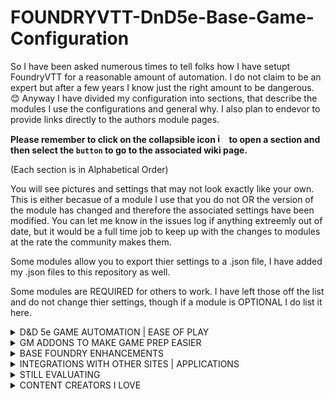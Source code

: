 # FOUNDRYVTT-DnD5e-Base-Game-Configuration
So I have been asked numerous times to tell folks how I have setupt FoundryVTT for a reasonable amount of automation.
I do not claim to be an expert but after a few years I know just the right amount to be dangerous. 😊
Anyway I have divided my configuration into sections, that describe the modules I use the configurations and general why.  I also plan to endevor to provide links directly to the authors module pages. 

<b>Please remember to click on the collapsible icon <img width="15" alt="image" src="https://user-images.githubusercontent.com/76136571/164912225-f8485d94-56bd-4e1d-baf9-58873cb426a4.png"> to open a section and then select the ```button``` to go to the associated wiki page.</b>  <p>(Each section is in Alphabetical Order)</p> 

You will see pictures and settings that may not look exactly like your own.  This is either becasue of a module I use that you do not OR the version of the module has changed and therefore the associated settings have been modified.  You can let me know in the issues log if anything extreemly out of date, but it would be a full time job to keep up with the changes to modules at the rate the community makes them.

Some modules allow you to export thier settings to a .json file, I have added my .json files to this repository as well.

Some modules are REQUIRED for others to work.  I have left those off the list and do not change thier settings, though if a module is OPTIONAL I do list it here. 

<details>
<summary> D&D 5e GAME AUTOMATION | EASE OF PLAY</summary>
<p>&nbsp;</p>
  
  <a href="https://github.com/jbowensii/FOUNDRYVTT-DnD5e-Base-Game-Configuration/wiki/About-Time">```About Time```</a>
  
  <a href="https://github.com/jbowensii/FOUNDRYVTT-DnD5e-Base-Game-Configuration/wiki/Active-Auras">```Active Auras```</a>
  
  <a href="https://github.com/jbowensii/FOUNDRYVTT-DnD5e-Base-Game-Configuration/wiki/Active-Token-Effects">```Active Token Effects```</a>
  
  <a href="https://github.com/jbowensii/FOUNDRYVTT-DnD5e-Base-Game-Configuration/wiki/Advanced-Spell-Effects">```Advanced Spell Effects```</a>
  
  <a href="https://github.com/jbowensii/FOUNDRYVTT-DnD5e-Base-Game-Configuration/wiki/Automated-Animations">```Automated Animations```</a>
  
  <a href="https://github.com/jbowensii/FOUNDRYVTT-DnD5e-Base-Game-Configuration/wiki/Automated-Evocations">```Automated Evocations```</a>
  
  <a href="https://github.com/jbowensii/FOUNDRYVTT-DnD5e-Base-Game-Configuration/wiki/DFreds-Convenient-Effects">```DFReds Convenient Effects```</a>
  
  <a href="https://github.com/jbowensii/FOUNDRYVTT-DnD5e-Base-Game-Configuration/wiki/DFreds-Effects-Panel">```DFreds Effects Panel```</a>
  
  <a href="https://github.com/jbowensii/FOUNDRYVTT-DnD5e-Base-Game-Configuration/wiki/Dynamic-Active-Effects-SRD">```Dynamic Active Effects SRD```</a>
  
  <a href="https://github.com/jbowensii/FOUNDRYVTT-DnD5e-Base-Game-Configuration/wiki/Dynamic-Active-Effects">```Dynamic Active Effects```</a>
  
  <a href="https://github.com/jbowensii/FOUNDRYVTT-DnD5e-Base-Game-Configuration/wiki/FXMaster">```FX Master```</a>
  
  <a href="https://github.com/jbowensii/FOUNDRYVTT-DnD5e-Base-Game-Configuration/wiki/Health-Estimate">```Health Estimate```</a>
  
  <a href="https://github.com/jbowensii/FOUNDRYVTT-DnD5e-Base-Game-Configuration/wiki/Illandril's-Inventory-Sorter-(5e)">```Illandril's Inventory Sorter (5e)```</a>
  
  <a href="https://github.com/jbowensii/FOUNDRYVTT-DnD5e-Base-Game-Configuration/wiki/Item-Collection">```Item Containers```</a>
  
  <a href="https://github.com/jbowensii/FOUNDRYVTT-DnD5e-Base-Game-Configuration/wiki/Item-Macro">```Item Macro```</a>
  
  <a href="https://github.com/jbowensii/FOUNDRYVTT-DnD5e-Base-Game-Configuration/wiki/JB2A---Jules&Ben's-Animated-Assets">```JB2A - Patreon Complete Collection```</a>
  
  <a href="https://github.com/jbowensii/FOUNDRYVTT-DnD5e-Base-Game-Configuration/wiki/Let-Me-Roll-That-For-You">```Let Me Roll That For You!```</a>
  
  <a href="https://github.com/jbowensii/FOUNDRYVTT-DnD5e-Base-Game-Configuration/wiki/Link-Item-and-Resource-DnD5e">```Link Item and Resource```</a>
  
  <a href="https://github.com/jbowensii/FOUNDRYVTT-DnD5e-Base-Game-Configuration/wiki/Magic-Items">```Magic Items```</a>
  
  <a href="https://github.com/jbowensii/FOUNDRYVTT-DnD5e-Base-Game-Configuration/wiki/Midi-Quality-of-Life-Improvements">```Midi QOL```</a>
  
  <a href="https://github.com/jbowensii/FOUNDRYVTT-DnD5e-Base-Game-Configuration/wiki/Midi-SRD">```Midi SRD```</a>
  
  <a href="https://github.com/jbowensii/FOUNDRYVTT-DnD5e-Base-Game-Configuration/wiki/Monk's-Active-Tile-Triggers">```Monk's Active Tile Triggers```</a>
  
  <a href="https://github.com/jbowensii/FOUNDRYVTT-DnD5e-Base-Game-Configuration/wiki/Monk's-Little-Details">```Monk's Little Details```</a>
  
  <a href="https://github.com/jbowensii/FOUNDRYVTT-DnD5e-Base-Game-Configuration/wiki/Simple-Calendar">```Simple Calendar```</a>
  
  <a href="https://github.com/jbowensii/FOUNDRYVTT-DnD5e-Base-Game-Configuration/wiki/Spell-Template-Manager">```Spell Template Manager```</a>
  
  <a href="https://github.com/jbowensii/FOUNDRYVTT-DnD5e-Base-Game-Configuration/wiki/Times-Up">```Times Up```</a>
  
  <a href="https://github.com/jbowensii/FOUNDRYVTT-DnD5e-Base-Game-Configuration/wiki/Token-Magic-FX">```Token Magic FX```</a>
  
<p>&nbsp;</p>  
</details>

<details>
<summary> GM ADDONS TO MAKE GAME PREP EASIER </summary>
<p>&nbsp;</p>
  
  <a href="https://github.com/jbowensii/FOUNDRYVTT-DnD5e-Base-Game-Configuration/wiki/Advanced-Drawing-Tools">```Advanced Drawing Tools```</a>
  
  <a href="https://github.com/jbowensii/FOUNDRYVTT-DnD5e-Base-Game-Configuration/wiki/DF-Architect">```DF Architect```</a>
  
  <a href="https://github.com/jbowensii/FOUNDRYVTT-DnD5e-Base-Game-Configuration/wiki/DF-Scene-Enhancement">```DF Scene Enhancement```</a>
  
  <a href="https://github.com/jbowensii/FOUNDRYVTT-DnD5e-Base-Game-Configuration/wiki/Grid-Scaler">```Grid Scale Menu```</a>
  
  <a href="https://github.com/jbowensii/FOUNDRYVTT-DnD5e-Base-Game-Configuration/wiki/Moulinette-Suite">```Moulinette```</a>
  
<p>&nbsp;</p>  
</details>

<details>
<summary> BASE FOUNDRY ENHANCEMENTS </summary>
<p>&nbsp;</p>
  
  <a href="https://github.com/jbowensii/FOUNDRYVTT-DnD5e-Base-Game-Configuration/wiki/5e-Sheet-Resource-Plus">```5e Sheet Resources Plus```</a>
  
  <a href="https://github.com/jbowensii/FOUNDRYVTT-DnD5e-Base-Game-Configuration/wiki/Better-Target">```Better Target```</a>
  
  <a href="https://github.com/jbowensii/FOUNDRYVTT-DnD5e-Base-Game-Configuration/wiki/Changelogs-&-Conflicts">```Changelogs & Conflicts```</a>
  
  <a href="https://github.com/jbowensii/FOUNDRYVTT-DnD5e-Base-Game-Configuration/wiki/Unknown--Module">```Cleaner Sheet Title Bar```</a>
  
  <a href="https://github.com/jbowensii/FOUNDRYVTT-DnD5e-Base-Game-Configuration/wiki/Combat-Focus">```Combat Focus```</a>
  
  <a href="https://github.com/jbowensii/FOUNDRYVTT-DnD5e-Base-Game-Configuration/wiki/Compendium-Folders">```Compendium Folders```</a>
  
  <a href="https://github.com/jbowensii/FOUNDRYVTT-DnD5e-Base-Game-Configuration/wiki/Dice-So-Nice!">```Dice so Nice!```</a>
  
  <a href="https://github.com/jbowensii/FOUNDRYVTT-DnD5e-Base-Game-Configuration/wiki/Dice-Tray">```Dice Tray```</a>
  
  <a href="https://github.com/jbowensii/FOUNDRYVTT-DnD5e-Base-Game-Configuration/wiki/Drag-Ruler">```Drag Ruler```</a>
  
  <a href="https://github.com/jbowensii/FOUNDRYVTT-DnD5e-Base-Game-Configuration/wiki/Dice-So-Nice!">```Entice with Dice so Nice```</a>
  
  <a href="https://github.com/jbowensii/FOUNDRYVTT-DnD5e-Base-Game-Configuration/wiki/Force-Client-Settings">```Force Client Settings```</a>
  
  <a href="https://github.com/jbowensii/FOUNDRYVTT-DnD5e-Base-Game-Configuration/wiki/Unknown--Module">```Forien's Copy Enviroment```</a>
  
  <a href="https://github.com/jbowensii/FOUNDRYVTT-DnD5e-Base-Game-Configuration/wiki/Unknown--Module">```Image Hover```</a>
  
  <a href="https://github.com/jbowensii/FOUNDRYVTT-DnD5e-Base-Game-Configuration/wiki/Unknown--Module">```Less Fog```</a>
  
  <a href="https://github.com/jbowensii/FOUNDRYVTT-DnD5e-Base-Game-Configuration/wiki/Dice-So-Nice!">```Lordu's Custom Dice for Dice so Nice```</a>
  
  <a href="https://github.com/jbowensii/FOUNDRYVTT-DnD5e-Base-Game-Configuration/wiki/Unknown--Module">```Multilevel Tokens```</a>
  
  <a href="https://github.com/jbowensii/FOUNDRYVTT-DnD5e-Base-Game-Configuration/wiki/Unknown--Module">```Navbar Tweeks```</a>
  
  <a href="https://github.com/jbowensii/FOUNDRYVTT-DnD5e-Base-Game-Configuration/wiki/Dice-So-Nice!">```Nice More Dice```</a>
  
  <a href="https://github.com/jbowensii/FOUNDRYVTT-DnD5e-Base-Game-Configuration/wiki/Unknown--Module">```Parallaxia```</a>
  
  <a href="https://github.com/jbowensii/FOUNDRYVTT-DnD5e-Base-Game-Configuration/wiki/Unknown--Module">```Permission Viewer```</a>
  
  <a href="https://github.com/jbowensii/FOUNDRYVTT-DnD5e-Base-Game-Configuration/wiki/Unknown--Module">```Ping Logger```</a>
  
  <a href="https://github.com/jbowensii/FOUNDRYVTT-DnD5e-Base-Game-Configuration/wiki/Unknown--Module">```Pings```</a>
  
  <a href="https://github.com/jbowensii/FOUNDRYVTT-DnD5e-Base-Game-Configuration/wiki/Unknown--Module">```PopOut!```</a>
  
  <a href="https://github.com/jbowensii/FOUNDRYVTT-DnD5e-Base-Game-Configuration/wiki/Unknown--Module">```Select tool everywhere```</a>
  
  <a href="https://github.com/jbowensii/FOUNDRYVTT-DnD5e-Base-Game-Configuration/wiki/Unknown--Module">```Sequencer```</a>
  
  <a href="https://github.com/jbowensii/FOUNDRYVTT-DnD5e-Base-Game-Configuration/wiki/Unknown--Module">```Settings Extender```</a>
  
  <a href="https://github.com/jbowensii/FOUNDRYVTT-DnD5e-Base-Game-Configuration/wiki/Unknown--Module">```Smart Doors```</a>
  
  <a href="https://github.com/jbowensii/FOUNDRYVTT-DnD5e-Base-Game-Configuration/wiki/Unknown--Module">```Tidy5e Sheet```</a>
  
  <a href="https://github.com/jbowensii/FOUNDRYVTT-DnD5e-Base-Game-Configuration/wiki/Unknown--Module">```Token Action HUD```</a>
  
  <a href="https://github.com/jbowensii/FOUNDRYVTT-DnD5e-Base-Game-Configuration/wiki/Unknown--Module">```Token Attacher```</a>
  
  <a href="https://github.com/jbowensii/FOUNDRYVTT-DnD5e-Base-Game-Configuration/wiki/Unknown--Module">```Token Info Icons```</a>
  
  <a href="https://github.com/jbowensii/FOUNDRYVTT-DnD5e-Base-Game-Configuration/wiki/Unknown--Module">```Token Variant Art```</a>
  
  <a href="https://github.com/jbowensii/FOUNDRYVTT-DnD5e-Base-Game-Configuration/wiki/Unknown--Module">```Warpgate```</a>
  
<p>&nbsp;</p>  
</details>

<details>
<summary> INTEGRATIONS WITH OTHER SITES | APPLICATIONS </summary>
<p>&nbsp;</p>
  
  <a href="https://github.com/jbowensii/FOUNDRYVTT-DnD5e-Base-Game-Configuration/wiki/D&D-Beyond-Importer">```DnD Beyond Importer```</a>
  
  <a href="https://github.com/jbowensii/FOUNDRYVTT-DnD5e-Base-Game-Configuration/wiki/Unknown--Module">```HTML to Scene```</a>
  
  <a href="https://github.com/jbowensii/FOUNDRYVTT-DnD5e-Base-Game-Configuration/wiki/Unknown--Module">```Universal Battlemap Importer```</a> 
<p>&nbsp;</p>  
</details>

<details>
<summary> STILL EVALUATING </summary>
<p>&nbsp;</p>

  <a href="https://github.com/jbowensii/FOUNDRYVTT-DnD5e-Base-Game-Configuration/wiki/Unknown--Module">```Better Roofs```</a>
  
  <a href="https://github.com/jbowensii/FOUNDRYVTT-DnD5e-Base-Game-Configuration/wiki/Unknown--Module">```Conditional Visibility```</a>
  
  <a href="https://github.com/jbowensii/FOUNDRYVTT-DnD5e-Base-Game-Configuration/wiki/Unknown--Module">```Show Notes```</a>
  
  <a href="https://github.com/jbowensii/FOUNDRYVTT-DnD5e-Base-Game-Configuration/wiki/Unknown--Module">```Tagger```</a>
  
  <a href="https://github.com/jbowensii/FOUNDRYVTT-DnD5e-Base-Game-Configuration/wiki/Unknown--Module">```Wall Height```</a>
  
<p>&nbsp;</p>  
</details>

<details>
<summary> CONTENT CREATORS I LOVE </summary>
<p>&nbsp;</p>
  
  <a href="https://github.com/jbowensii/FOUNDRYVTT-DnD5e-Base-Game-Configuration/wiki/Unknown--Module">```Atropos' Patreon Battlemaps Pack```</a>
  
  <a href="https://github.com/jbowensii/FOUNDRYVTT-DnD5e-Base-Game-Configuration/wiki/Unknown--Module">```Bailywiki (everything)```</a>
  
  <a href="https://github.com/jbowensii/FOUNDRYVTT-DnD5e-Base-Game-Configuration/wiki/Unknown--Module">```CyrensMaps of Undermountain```</a>
  
  <a href="https://github.com/jbowensii/FOUNDRYVTT-DnD5e-Base-Game-Configuration/wiki/Unknown--Module">```The Griffon's Saddlebag```</a>
  
  <a href="https://github.com/jbowensii/FOUNDRYVTT-DnD5e-Base-Game-Configuration/wiki/Unknown--Module">```The Mad Cartographer```</a>
  
<p>&nbsp;</p>  
</details>
